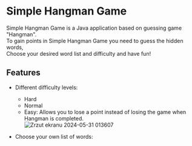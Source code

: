 # Simple Hangman Game
Simple Hangman Game is a Java application based on guessing game "Hangman".\
To gain points in Simple Hangman Game you need to guess the hidden words,\
Choose your desired word list and difficulty and have fun!
## Features
* Different difficulty levels:
    * Hard
    * Normal
    * Easy: Allows you to lose a point instead of losing the game when Hangman is completed.\
   ![Zrzut ekranu 2024-05-31 013607](https://github.com/jamez7/pp-lab-Hangman/assets/104445999/d8476590-996f-45db-ae26-2408b2487e3f)
      
* Choose your own list of words:


